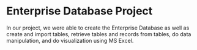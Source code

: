 # Enterprise Database Project 

In our project, we were able to create the Enterprise Database as well as create and import tables, retrieve tables and records from tables, do data manipulation, and do visualization using MS Excel.